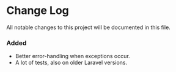 # Change Log
All notable changes to this project will be documented in this file.

 
### Added
 - Better error-handling when exceptions occur.
 - A lot of tests, also on older Laravel versions.

